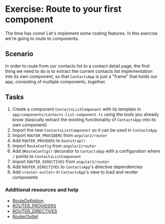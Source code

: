 # Exercise: Route to your first component

The time has come! Let's implement some routing features. In this exercise we're going to route to components.

## Scenario

In order to route from our contacts list to a contact detail page, the first thing we need to do is to extract the current contacts list implementation into its own component, so that `ContactsApp` is just a "frame" that holds our app, consisting of multiple components, together.

## Tasks

1. Create a component `ContactsListComponent` with its template in `app/components/contacts-list-component.ts` using the tools you already know (basically extract the existing functionality of `ContactsApp` into its own component)
2. Import the new `ContactsListComponent` so it can be used in `ContactsApp`
3. Import `ROUTER_PROVIDERS` from `angular2/router`
4. Add `ROUTER_PROVDERS` to `bootstrap()`
5. Import `RouteConfig` from `angular2/router`
6. Add `@RouteConfig()` decorator to `ContactsApp` with a configuration where `/` points to `ContactsListComponent`
7. Import `ROUTER_DIRECTIVES` from `angular2/router`
8. Add `ROUTER_DIRECTIVES` to `ContactsApp`'s directive dependencies
9. Add `<router-outlet>` in `ContactsApp`'s view to load and render components

### Additional resources and help

- [RouteDefinition](https://angular.io/docs/ts/latest/api/router/RouteDefinition-interface.html)
- [ROUTER_PROVIDERS](https://angular.io/docs/ts/latest/api/router/ROUTER_PROVIDERS-let.html)
- [ROUTER_DIRECTIVES](https://angular.io/docs/ts/latest/api/router/ROUTER_DIRECTIVES-let.html)
- [RouterOutlet](https://angular.io/docs/ts/latest/api/router/RouterOutlet-directive.html)
